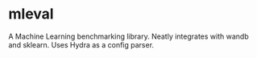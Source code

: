 # mleval
A Machine Learning benchmarking library. Neatly integrates with wandb and sklearn. Uses Hydra as a config parser.